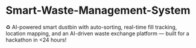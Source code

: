 # Smart-Waste-Management-System
♻ AI-powered smart dustbin with auto-sorting, real-time fill tracking, location mapping, and an AI-driven waste exchange platform — built for a hackathon in &lt;24 hours!
